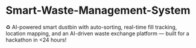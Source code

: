 # Smart-Waste-Management-System
♻ AI-powered smart dustbin with auto-sorting, real-time fill tracking, location mapping, and an AI-driven waste exchange platform — built for a hackathon in &lt;24 hours!
